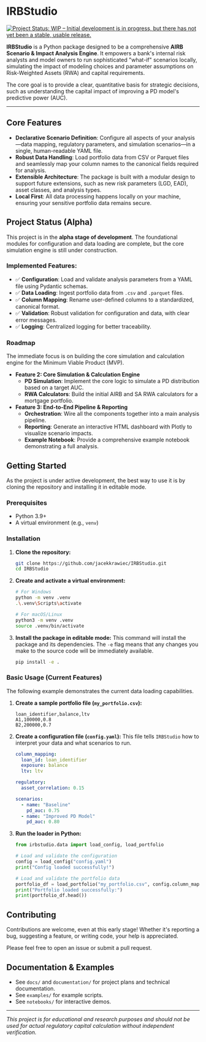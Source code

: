 # IRBStudio

[![Project Status: WIP – Initial development is in progress, but there has not yet been a stable, usable release.](https://www.repostatus.org/badges/latest/wip.svg)](https://www.repostatus.org/#wip)

**IRBStudio** is a Python package designed to be a comprehensive **AIRB Scenario & Impact Analysis Engine**. It empowers a bank's internal risk analysts and model owners to run sophisticated "what-if" scenarios locally, simulating the impact of modeling choices and parameter assumptions on Risk-Weighted Assets (RWA) and capital requirements.

The core goal is to provide a clear, quantitative basis for strategic decisions, such as understanding the capital impact of improving a PD model's predictive power (AUC).

---

## Core Features

- **Declarative Scenario Definition**: Configure all aspects of your analysis—data mapping, regulatory parameters, and simulation scenarios—in a single, human-readable YAML file.
- **Robust Data Handling**: Load portfolio data from CSV or Parquet files and seamlessly map your column names to the canonical fields required for analysis.
- **Extensible Architecture**: The package is built with a modular design to support future extensions, such as new risk parameters (LGD, EAD), asset classes, and analysis types.
- **Local First**: All data processing happens locally on your machine, ensuring your sensitive portfolio data remains secure.

## Project Status (Alpha)

This project is in the **alpha stage of development**. The foundational modules for configuration and data loading are complete, but the core simulation engine is still under construction.

### Implemented Features:
- ✅ **Configuration**: Load and validate analysis parameters from a YAML file using Pydantic schemas.
- ✅ **Data Loading**: Ingest portfolio data from `.csv` and `.parquet` files.
- ✅ **Column Mapping**: Rename user-defined columns to a standardized, canonical format.
- ✅ **Validation**: Robust validation for configuration and data, with clear error messages.
- ✅ **Logging**: Centralized logging for better traceability.

### Roadmap
The immediate focus is on building the core simulation and calculation engine for the Minimum Viable Product (MVP).

- **Feature 2: Core Simulation & Calculation Engine**
    - **PD Simulation**: Implement the core logic to simulate a PD distribution based on a target AUC.
    - **RWA Calculators**: Build the initial AIRB and SA RWA calculators for a mortgage portfolio.
- **Feature 3: End-to-End Pipeline & Reporting**
    - **Orchestration**: Wire all the components together into a main analysis pipeline.
    - **Reporting**: Generate an interactive HTML dashboard with Plotly to visualize scenario impacts.
    - **Example Notebook**: Provide a comprehensive example notebook demonstrating a full analysis.

## Getting Started

As the project is under active development, the best way to use it is by cloning the repository and installing it in editable mode.

### Prerequisites
- Python 3.9+
- A virtual environment (e.g., `venv`)

### Installation
1.  **Clone the repository:**
    ```bash
    git clone https://github.com/jacekkrawiec/IRBStudio.git
    cd IRBStudio
    ```

2.  **Create and activate a virtual environment:**
    ```bash
    # For Windows
    python -m venv .venv
    .\.venv\Scripts\activate

    # For macOS/Linux
    python3 -m venv .venv
    source .venv/bin/activate
    ```

3.  **Install the package in editable mode:**
    This command will install the package and its dependencies. The `-e` flag means that any changes you make to the source code will be immediately available.
    ```bash
    pip install -e .
    ```

### Basic Usage (Current Features)
The following example demonstrates the current data loading capabilities.

1.  **Create a sample portfolio file (`my_portfolio.csv`):**
    ```csv
    loan_identifier,balance,ltv
    A1,100000,0.8
    B2,200000,0.7
    ```

2.  **Create a configuration file (`config.yaml`):**
    This file tells `IRBStudio` how to interpret your data and what scenarios to run.
    ```yaml
    column_mapping:
      loan_id: loan_identifier
      exposure: balance
      ltv: ltv

    regulatory:
      asset_correlation: 0.15

    scenarios:
      - name: "Baseline"
        pd_auc: 0.75
      - name: "Improved PD Model"
        pd_auc: 0.80
    ```

3.  **Run the loader in Python:**
    ```python
    from irbstudio.data import load_config, load_portfolio

    # Load and validate the configuration
    config = load_config("config.yaml")
    print("Config loaded successfully!")

    # Load and validate the portfolio data
    portfolio_df = load_portfolio("my_portfolio.csv", config.column_mapping)
    print("Portfolio loaded successfully:")
    print(portfolio_df.head())
    ```

## Contributing
Contributions are welcome, even at this early stage! Whether it's reporting a bug, suggesting a feature, or writing code, your help is appreciated.

Please feel free to open an issue or submit a pull request.

## Documentation & Examples

- See `docs/` and `documentation/` for project plans and technical documentation.
- See `examples/` for example scripts.
- See `notebooks/` for interactive demos.

---
*This project is for educational and research purposes and should not be used for actual regulatory capital calculation without independent verification.*
